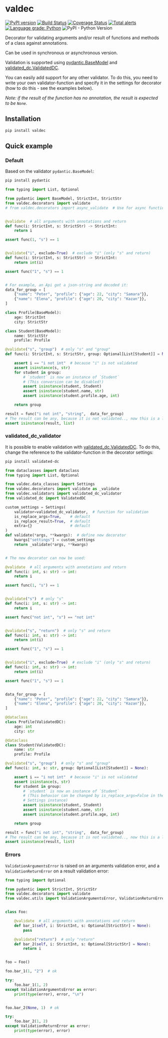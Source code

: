# valdec

[![PyPI version](https://badge.fury.io/py/valdec.svg)](https://badge.fury.io/py/valdec) [![Build Status](https://travis-ci.com/EvgeniyBurdin/valdec.svg?branch=main)](https://travis-ci.com/EvgeniyBurdin/valdec) [![Coverage Status](https://coveralls.io/repos/github/EvgeniyBurdin/valdec/badge.svg?branch=main)](https://coveralls.io/github/EvgeniyBurdin/valdec?branch=main) [![Total alerts](https://img.shields.io/lgtm/alerts/g/EvgeniyBurdin/valdec.svg?logo=lgtm&logoWidth=18)](https://lgtm.com/projects/g/EvgeniyBurdin/valdec/alerts/) [![Language grade: Python](https://img.shields.io/lgtm/grade/python/g/EvgeniyBurdin/valdec.svg?logo=lgtm&logoWidth=18)](https://lgtm.com/projects/g/EvgeniyBurdin/valdec/context:python) ![PyPI - Python Version](https://img.shields.io/pypi/pyversions/valdec)

Decorator for validating arguments and/or result of functions and methods of a class against annotations.

Can be used in synchronous or asynchronous version.

Validation is supported using [pydantic.BaseModel](https://github.com/samuelcolvin/pydantic) and [validated_dc.ValidatedDC](https://github.com/EvgeniyBurdin/validated_dc).

You can easily add support for any other validator. To do this, you need to write your own validator-function and specify it in the settings for decorator (how to do this - see the examples below).

*Note: if the result of the function has no annotation, the result is expected to be `None`.*

## Installation

```bash
pip install valdec
```

## Quick example

### Default

Based on the validator `pydantic.BaseModel`:

```bash
pip install pydantic
```

```python
from typing import List, Optional

from pydantic import BaseModel, StrictInt, StrictStr
from valdec.decorators import validate
# from valdec.decorators import async_validate  # Use for async functions


@validate  # all arguments with annotations and return
def func(i: StrictInt, s: StrictStr) -> StrictInt:
    return i

assert func(1, "s") == 1


@validate("i", exclude=True)  # exclude "i" (only "s" and return)
def func(i: StrictInt, s: StrictStr) -> StrictInt:
    return int(i)

assert func("1", "s") == 1


# For example, an Api got a json-string and decoded it:
data_for_group = [
    {"name": "Peter", "profile": {"age": 22, "city": "Samara"}},
    {"name": "Elena", "profile": {"age": 20, "city": "Kazan"}},
]

class Profile(BaseModel):
    age: StrictInt
    city: StrictStr

class Student(BaseModel):
    name: StrictStr
    profile: Profile

@validate("s", "group")  # only "s" and "group"
def func(i: StrictInt, s: StrictStr, group: Optional[List[Student]] = None):

    assert i == "i not int"  # because "i" is not validated
    assert isinstance(s, str)
    for student in group:
        # `student` is now an instance of `Student`
        # (This conversion can be disabled!)
        assert isinstance(student, Student)
        assert isinstance(student.name, str)
        assert isinstance(student.profile.age, int)

    return group

result = func("i not int", "string",  data_for_group)
# The result can be any, because it is not validated.., now this is a list:
assert isinstance(result, list)
```

### validated_dc_validator

It is possible to enable validation with [validated_dc.ValidatedDC](https://github.com/EvgeniyBurdin/validated_dc). To do this, change the reference to the validator-function in the decorator settings:

```bash
pip install validated-dc
```

```python
from dataclasses import dataclass
from typing import List, Optional

from valdec.data_classes import Settings
from valdec.decorators import validate as _validate
from valdec.validators import validated_dc_validator
from validated_dc import ValidatedDC

custom_settings = Settings(
    validator=validated_dc_validator,  # function for validation
    is_replace_args=True,    # default
    is_replace_result=True,  # default
    extra={}                 # default
)
def validate(*args, **kwargs):  # define new decorator
    kwargs["settings"] = custom_settings
    return _validate(*args, **kwargs)


# The new decorator can now be used:

@validate  # all arguments with annotations and return
def func(i: int, s: str) -> int:
    return i

assert func(1, "s") == 1


@validate("s")  # only "s"
def func(i: int, s: str) -> int:
    return i

assert func("not int", "s") == "not int"


@validate("s", "return")  # only "s" and return
def func(i: int, s: str) -> int:
    return int(i)

assert func("1", "s") == 1


@validate("i", exclude=True)  # exclude "i" (only "s" and return)
def func(i: int, s: str) -> int:
    return int(i)

assert func("1", "s") == 1


data_for_group = [
    {"name": "Peter", "profile": {"age": 22, "city": "Samara"}},
    {"name": "Elena", "profile": {"age": 20, "city": "Kazan"}},
]

@dataclass
class Profile(ValidatedDC):
    age: int
    city: str

@dataclass
class Student(ValidatedDC):
    name: str
    profile: Profile

@validate("s", "group")  # only "s" and "group"
def func(i: int, s: str, group: Optional[List[Student]] = None):

    assert i == "i not int"  # because "i" is not validated
    assert isinstance(s, str)
    for student in group:
        # `student` is now an instance of `Student`
        # (This behavior can be changed by is_replace_args=False in the
        # Settings instance)
        assert isinstance(student, Student)
        assert isinstance(student.name, str)
        assert isinstance(student.profile.age, int)

    return group

result = func("i not int", "string",  data_for_group)
# The result can be any, because it is not validated.., now this is a list:
assert isinstance(result, list)
```

### Errors

`ValidationArgumentsError` is raised on an arguments validation error, and a `ValidationReturnError` on a result validation error:  

```python
from typing import Optional

from pydantic import StrictInt, StrictStr
from valdec.decorators import validate
from valdec.utils import ValidationArgumentsError, ValidationReturnError


class Foo:

    @validate  # all arguments with annotations and return
    def bar_1(self, i: StrictInt, s: Optional[StrictStr] = None):
        pass

    @validate("return")  # only "return"
    def bar_2(self, i: StrictInt, s: Optional[StrictStr] = None):
        return i


foo = Foo()

foo.bar_1(1, "2")  # ok

try:
    foo.bar_1(1, 2)
except ValidationArgumentsError as error:
    print(type(error), error, "\n")


foo.bar_2(None, 1)  # ok

try:
    foo.bar_2(1, 2)
except ValidationReturnError as error:
    print(type(error), error)
```
